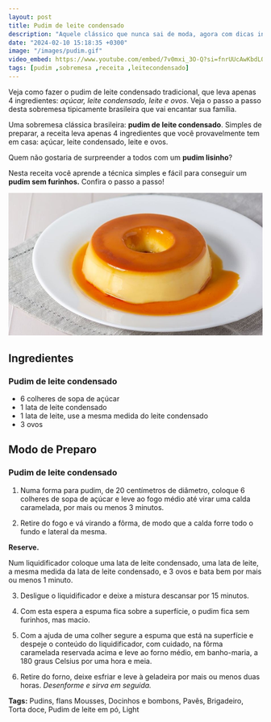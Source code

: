 ```yaml
---
layout: post
title: Pudim de leite condensado
description: "Aquele clássico que nunca sai de moda, agora com dicas infalíveis para um pudim cremoso, com calda de caramelo irresistível. Prepare-se para a explosão de sabores!"
date: "2024-02-10 15:18:35 +0300"
image: "/images/pudim.gif"
video_embed: https://www.youtube.com/embed/7v0mxi_3O-Q?si=fnrUUcAwKbdLO2uD
tags: [pudim ,sobremesa ,receita ,leitecondensado]
---
```


Veja como fazer o pudim de leite condensado tradicional, que leva apenas 4 ingredientes: *açúcar, leite condensado, leite e ovos*. Veja o passo a passo desta sobremesa tipicamente brasileira que vai encantar sua família. 

Uma sobremesa clássica brasileira: **pudim de leite condensado**. 
Simples de preparar, a receita leva apenas 4 ingredientes que você provavelmente tem em casa: açúcar, leite condensado, leite e ovos.

Quem não gostaria de surpreender a todos com um **pudim lisinho**? 

Nesta receita você aprende a técnica simples e fácil para conseguir um **pudim sem furinhos.** Confira o passo a passo!

![Pudim de leite condensado](/images/pudim-de-leite-condensado.jpg)


## Ingredientes

### Pudim de leite condensado

-   6 colheres de sopa de açúcar
-   1 lata de leite condensado
-   1 lata de leite, use a mesma medida do leite condensado
-   3 ovos

## Modo de Preparo

### Pudim de leite condensado

1.  Numa forma para pudim, de 20 centímetros de diâmetro, coloque 6 colheres de sopa de açúcar e leve ao fogo médio até virar uma calda caramelada, por mais ou menos 3 minutos.

2.  Retire do fogo e vá virando a fôrma, de modo que a calda forre todo o fundo e lateral da mesma. 

**Reserve.**

Num liquidificador coloque uma lata de leite condensado, uma lata de leite, a mesma medida da lata de leite condensado, e 3 ovos e bata bem por mais ou menos 1 minuto.

3.  Desligue o liquidificador e deixe a mistura descansar por 15 minutos.

4.  Com esta espera a espuma fica sobre a superfície, o pudim fica sem furinhos, mas macio.

5.  Com a ajuda de uma colher segure a espuma que está na superfície e despeje o conteúdo do liquidificador, com cuidado, na fôrma caramelada reservada acima e leve ao forno médio, em banho-maria, a 180 graus Celsius por uma hora e meia.

6.  Retire do forno, deixe esfriar e leve à geladeira por mais ou menos duas horas. 
_Desenforme e sirva em seguida._


**Tags:**
Pudins, flans Mousses, Docinhos e bombons, Pavês, Brigadeiro, Torta doce, Pudim de leite em pó, Light
